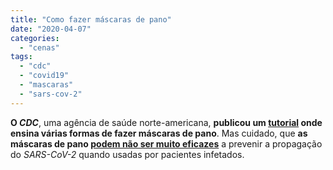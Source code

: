 ```yaml
---
title: "Como fazer máscaras de pano"
date: "2020-04-07"
categories: 
  - "cenas"
tags: 
  - "cdc"
  - "covid19"
  - "mascaras"
  - "sars-cov-2"
---
```


**O _CDC_**, uma agência de saúde norte-americana, **publicou um [tutorial](https://www.cdc.gov/coronavirus/2019-ncov/prevent-getting-sick/diy-cloth-face-coverings.html) onde ensina várias formas de fazer máscaras de pano**. Mas cuidado, que **as máscaras de pano [podem não ser muito eficazes](https://annals.org/aim/fullarticle/2764367/effectiveness-surgical-cotton-masks-blocking-sars-cov-2-controlled-comparison)** a prevenir a propagação do _SARS-CoV-2_ quando usadas por pacientes infetados.
